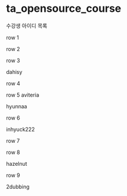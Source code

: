 # ta_opensource_course

수강생 아이디 목록

row 1


row 2

row 3

dahisy

row 4

row 5 
aviteria

hyunnaa

row 6

inhyuck222

row 7

row 8

hazelnut

row 9

2dubbing
